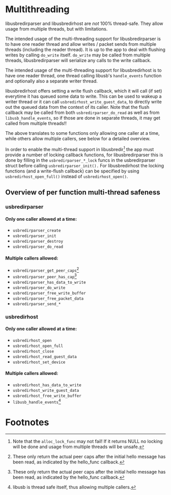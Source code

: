 # Multithreading

libusbredirparser and libusbredirhost are *not* 100% thread-safe. They allow
usage from multiple threads, but with limitations.

The intended usage of the multi-threading support for libusbredirparser is to
have one reader thread and allow writes / packet sends from multiple threads
(including the reader thread). It is up to the app to deal with flushing
writes by calling `do_write` itself. `do_write` may be called from multiple
threads, libusbredirparser will serialize any calls to the write callback.

The intended usage of the multi-threading support for libusbredirhost is to
have one reader thread, one thread calling libusb's `handle_events` function
and optionally also a separate writer thread.

libusbredirhost offers setting a write flush callback, which it will call
(if set) everytime it has queued some data to write. This can be used to
wakeup a writer thread or it can call `usbredirhost_write_guest_data`, to
directly write out the queued data from the context of its caller. Note that
the flush callback may be called from both `usbredirparser_do_read` as well
as from `libusb_handle_events`, so if those are done in separate threads,
it may get called from multiple threads!!


The above translates to some functions only allowing one caller at a time,
while others allow multiple callers, see below for a detailed overview.

In order to enable the multi-thread support in libusbredir[^1] the app
must provide a number of locking callback functions, for libusbredirparser
this is done by filling in the `usbredirparser_*_lock` funcs in the
usbredirparser struct before calling `usbredirparser_init().` For
libusbredirhost the locking functions (and a write-flush callback) can
be specified by using `usbredirhost_open_full()` instead of
`usbredirhost_open()`.

[^1]: Note that the `alloc_lock_func` may not fail! If it returns NULL no locking
will be done and usage from multiple threads will be unsafe.


## Overview of per function multi-thread safeness

### usbredirparser

#### Only one caller allowed at a time:
- `usbredirparser_create`
- `usbredirparser_init`
- `usbredirparser_destroy`
- `usbredirparser_do_read`

#### Multiple callers allowed:
- `usbredirparser_get_peer_caps`[^2]
- `usbredirparser_peer_has_cap`[^2]
- `usbredirparser_has_data_to_write`
- `usbredirparser_do_write`
- `usbredirparser_free_write_buffer`
- `usbredirparser_free_packet_data`
- `usbredirparser_send_*`

### usbredirhost

#### Only one caller allowed at a time:
- `usbredirhost_open`
- `usbredirhost_open_full`
- `usbredirhost_close`
- `usbredirhost_read_guest_data`
- `usbredirhost_set_device`

#### Multiple callers allowed:
- `usbredirhost_has_data_to_write`
- `usbredirhost_write_guest_data`
- `usbredirhost_free_write_buffer`
- `libusb_handle_events`[^3]

# Footnotes

[^2]: These only return the actual peer caps after the initial hello message
    has been read, as indicated by the hello_func callback.

[^3]: libusb is thread safe itself, thus allowing multiple callers.
